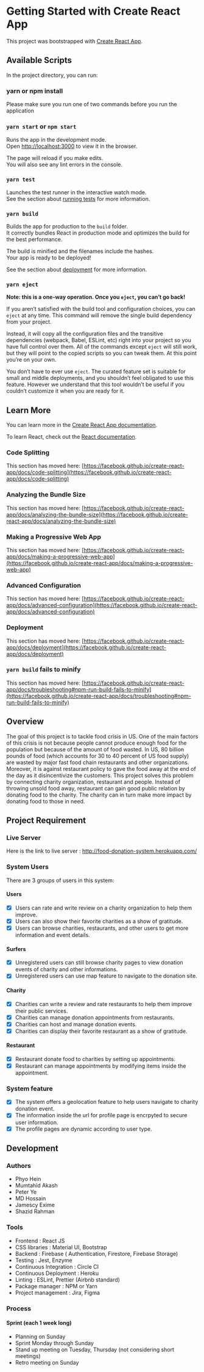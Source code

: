 # Getting Started with Create React App

This project was bootstrapped with [Create React App](https://github.com/facebook/create-react-app).

## Available Scripts

In the project directory, you can run:

### yarn or npm install

Please make sure you run one of two commands before you run the application

### `yarn start` or `npm start`

Runs the app in the development mode.\
Open [http://localhost:3000](http://localhost:3000) to view it in the browser.

The page will reload if you make edits.\
You will also see any lint errors in the console.

### `yarn test`

Launches the test runner in the interactive watch mode.\
See the section about [running tests](https://facebook.github.io/create-react-app/docs/running-tests) for more information.

### `yarn build`

Builds the app for production to the `build` folder.\
It correctly bundles React in production mode and optimizes the build for the best performance.

The build is minified and the filenames include the hashes.\
Your app is ready to be deployed!

See the section about [deployment](https://facebook.github.io/create-react-app/docs/deployment) for more information.

### `yarn eject`

**Note: this is a one-way operation. Once you `eject`, you can’t go back!**

If you aren’t satisfied with the build tool and configuration choices, you can `eject` at any time. This command will remove the single build dependency from your project.

Instead, it will copy all the configuration files and the transitive dependencies (webpack, Babel, ESLint, etc) right into your project so you have full control over them. All of the commands except `eject` will still work, but they will point to the copied scripts so you can tweak them. At this point you’re on your own.

You don’t have to ever use `eject`. The curated feature set is suitable for small and middle deployments, and you shouldn’t feel obligated to use this feature. However we understand that this tool wouldn’t be useful if you couldn’t customize it when you are ready for it.

## Learn More

You can learn more in the [Create React App documentation](https://facebook.github.io/create-react-app/docs/getting-started).

To learn React, check out the [React documentation](https://reactjs.org/).

### Code Splitting

This section has moved here: [https://facebook.github.io/create-react-app/docs/code-splitting](https://facebook.github.io/create-react-app/docs/code-splitting)

### Analyzing the Bundle Size

This section has moved here: [https://facebook.github.io/create-react-app/docs/analyzing-the-bundle-size](https://facebook.github.io/create-react-app/docs/analyzing-the-bundle-size)

### Making a Progressive Web App

This section has moved here: [https://facebook.github.io/create-react-app/docs/making-a-progressive-web-app](https://facebook.github.io/create-react-app/docs/making-a-progressive-web-app)

### Advanced Configuration

This section has moved here: [https://facebook.github.io/create-react-app/docs/advanced-configuration](https://facebook.github.io/create-react-app/docs/advanced-configuration)

### Deployment

This section has moved here: [https://facebook.github.io/create-react-app/docs/deployment](https://facebook.github.io/create-react-app/docs/deployment)

### `yarn build` fails to minify

This section has moved here: [https://facebook.github.io/create-react-app/docs/troubleshooting#npm-run-build-fails-to-minify](https://facebook.github.io/create-react-app/docs/troubleshooting#npm-run-build-fails-to-minify)

## Overview

The goal of this project is to tackle food crisis in US. One of the main factors of this crisis is not because people cannot produce enough food for the population but because of the amount of food wasted. In US, 80 billion pounds of food (which accounts for 30 to 40 percent of US food supply) are wasted by major fast food chain restaurants and other organizations. Moreover, it is against restaurant policy to gave the food away at the end of the day as it disincentivize the customers. This project solves this problem by connecting charity organization, restaurant and people. Instead of throwing unsold food away, restaurant can gain good public relation by donating food to the charity. The charity can in turn make more impact by donating food to those in need.

## Project Requirement

### Live Server

Here is the link to live server : http://food-donation-system.herokuapp.com/

### System Users

There are 3 groups of users in this system:

#### Users

- [x] Users can rate and write review on a charity organization to help them improve.
- [x] Users can also show their favorite charities as a show of gratitude.
- [x] Users can browse charities, restaurants, and other users to get more information and event details.

#### Surfers

- [x] Unregistered users can still browse charity pages to view donation events of charity and other informations.
- [x] Unregistered users can use map feature to navigate to the donation site.

#### Charity

- [x] Charities can write a review and rate restaurants to help them improve their public services.
- [x] Charities can manage donation appointments from restaurants.
- [x] Charities can host and manage donation events.
- [x] Charities can display their favorite restaurant as a show of gratitude.

#### Restaurant

- [x] Restaurant donate food to charities by setting up appointments.
- [x] Restaurant can manage appointments by modifying items inside the appointment.

### System feature

- [x] The system offers a geolocation feature to help users navigate to charity donation event.
- [x] The information inside the url for profile page is encrpyted to secure user information.
- [x] The profile pages are dynamic according to user type.

## Development

### Authors

- Phyo Hein
- Mumtahid Akash
- Peter Ye
- MD Hossain
- Jamescy Exime
- Shazid Rahman

### Tools

- Frontend : React JS
- CSS libraries : Material UI, Bootstrap
- Backend : Firebase ( Authentication, Firestore, Firebase Storage)
- Testing : Jest, Enzyme
- Continuous Integration : Circle CI
- Continuous Deployment : Heroku
- Linting : ESLint, Prettier (Airbnb standard)
- Package manager : NPM or Yarn
- Project management : Jira, Figma

### Process

#### Sprint (each 1 week long)

- Planning on Sunday
- Sprint Monday through Sunday
- Stand up meeting on Tuesday, Thursday (not considering short meetings)
- Retro meeting on Sunday
